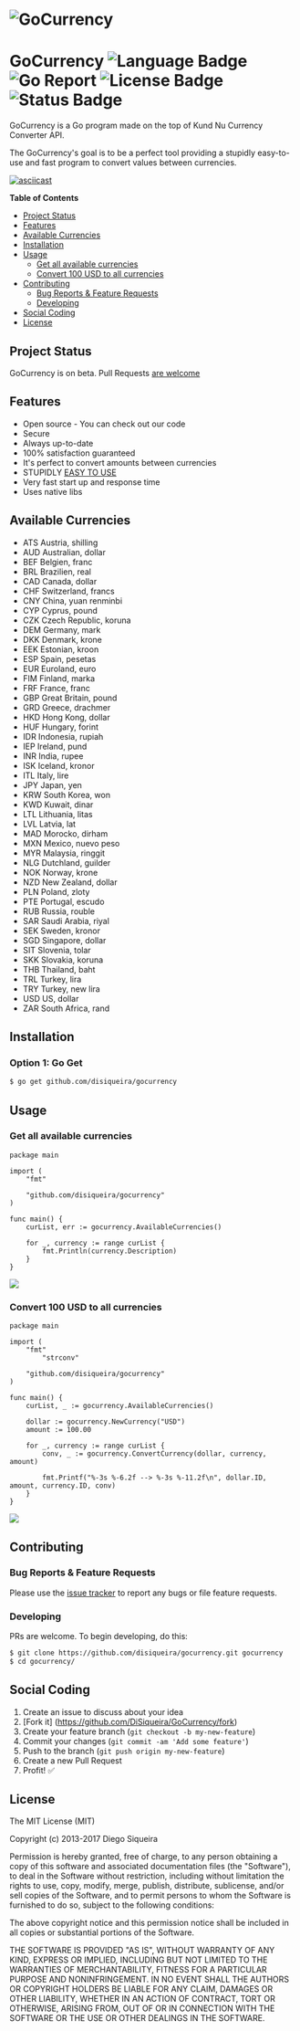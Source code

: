# ![GoCurrency](http://image.prntscr.com/image/e1498265eef040bc956e388c35d8f93a.png)

# GoCurrency ![Language Badge](https://img.shields.io/badge/Language-Go-blue.svg) ![Go Report](https://goreportcard.com/badge/github.com/DiSiqueira/GoCurrency) ![License Badge](https://img.shields.io/badge/License-MIT-blue.svg) ![Status Badge](https://img.shields.io/badge/Status-Beta-brightgreen.svg)

GoCurrency is a Go program made on the top of Kund Nu Currency Converter API.

The GoCurrency's goal is to be a perfect tool providing a stupidly easy-to-use and fast program to convert values between currencies.

[![asciicast](https://asciinema.org/a/107878.png)](https://asciinema.org/a/107878?t=10)

**Table of Contents**

- [Project Status](#project-status)
- [Features](#features)
- [Available Currencies](#available-currencies)
- [Installation](#installation)
- [Usage](#usage)
  - [Get all available currencies](#get-all-available-currencies)
  - [Convert 100 USD to all currencies](#convert-100-USD-to-all-currencies)
- [Contributing](#contributing)
  - [Bug Reports & Feature Requests](#bug-reports--feature-requests)
  - [Developing](#developing)
- [Social Coding](#social-coding)
- [License](#license)

## Project Status

GoCurrency is on beta. Pull Requests [are welcome](https://github.com/DiSiqueira/GoCurrency#social-coding)

## Features

- Open source - You can check out our code
- Secure
- Always up-to-date
- 100% satisfaction guaranteed
- It's perfect to convert amounts between currencies
- STUPIDLY [EASY TO USE](https://github.com/DiSiqueira/GoCurrency#usage)
- Very fast start up and response time
- Uses native libs

## Available Currencies

- ATS Austria, shilling
- AUD Australian, dollar
- BEF Belgien, franc
- BRL Brazilien, real
- CAD Canada, dollar
- CHF Switzerland, francs
- CNY China, yuan renminbi
- CYP Cyprus, pound
- CZK Czech Republic, koruna
- DEM Germany, mark
- DKK Denmark, krone
- EEK Estonian, kroon
- ESP Spain, pesetas
- EUR Euroland, euro
- FIM Finland, marka
- FRF France, franc
- GBP Great Britain, pound
- GRD Greece, drachmer
- HKD Hong Kong, dollar
- HUF Hungary, forint
- IDR Indonesia, rupiah
- IEP Ireland, pund
- INR India, rupee
- ISK Iceland, kronor
- ITL Italy, lire
- JPY Japan, yen
- KRW South Korea, won
- KWD Kuwait, dinar
- LTL Lithuania,  litas
- LVL Latvia, lat
- MAD Morocko, dirham
- MXN Mexico, nuevo peso
- MYR Malaysia, ringgit
- NLG Dutchland, guilder
- NOK Norway, krone
- NZD New Zealand, dollar
- PLN Poland, zloty
- PTE Portugal, escudo
- RUB Russia, rouble
- SAR Saudi Arabia, riyal
- SEK Sweden, kronor
- SGD Singapore, dollar
- SIT Slovenia, tolar
- SKK Slovakia, koruna
- THB Thailand, baht
- TRL Turkey, lira
- TRY Turkey, new lira
- USD US, dollar
- ZAR South Africa, rand

## Installation

### Option 1: Go Get

```bash
$ go get github.com/disiqueira/gocurrency
```

## Usage

### Get all available currencies

```golang
package main

import (
	"fmt"

	"github.com/disiqueira/gocurrency"
)

func main() {
	curList, err := gocurrency.AvailableCurrencies()

	for _, currency := range curList {
		fmt.Println(currency.Description)
	}
}
```

![](http://image.prntscr.com/image/996b6db6daa5404daa52b551849da8f3.png)

### Convert 100 USD to all currencies

```golang
package main

import (
	"fmt"
        "strconv"

	"github.com/disiqueira/gocurrency"
)

func main() {
	curList, _ := gocurrency.AvailableCurrencies()

	dollar := gocurrency.NewCurrency("USD")
	amount := 100.00

	for _, currency := range curList {
		conv, _ := gocurrency.ConvertCurrency(dollar, currency, amount)

		fmt.Printf("%-3s %-6.2f --> %-3s %-11.2f\n", dollar.ID, amount, currency.ID, conv)
	}
}
```

![](http://image.prntscr.com/image/4aac591db36443698437e0d60a63fb88.png)

## Contributing

### Bug Reports & Feature Requests

Please use the [issue tracker](https://github.com/DiSiqueira/GoCurrency/issues) to report any bugs or file feature requests.

### Developing

PRs are welcome. To begin developing, do this:

```bash
$ git clone https://github.com/disiqueira/gocurrency.git gocurrency
$ cd gocurrency/
```

## Social Coding

1. Create an issue to discuss about your idea
2. [Fork it] (https://github.com/DiSiqueira/GoCurrency/fork)
3. Create your feature branch (`git checkout -b my-new-feature`)
4. Commit your changes (`git commit -am 'Add some feature'`)
5. Push to the branch (`git push origin my-new-feature`)
6. Create a new Pull Request
7. Profit! :white_check_mark:

## License

The MIT License (MIT)

Copyright (c) 2013-2017 Diego Siqueira

Permission is hereby granted, free of charge, to any person obtaining a copy
of this software and associated documentation files (the "Software"), to deal
in the Software without restriction, including without limitation the rights
to use, copy, modify, merge, publish, distribute, sublicense, and/or sell
copies of the Software, and to permit persons to whom the Software is
furnished to do so, subject to the following conditions:

The above copyright notice and this permission notice shall be included in
all copies or substantial portions of the Software.

THE SOFTWARE IS PROVIDED "AS IS", WITHOUT WARRANTY OF ANY KIND, EXPRESS OR
IMPLIED, INCLUDING BUT NOT LIMITED TO THE WARRANTIES OF MERCHANTABILITY,
FITNESS FOR A PARTICULAR PURPOSE AND NONINFRINGEMENT.  IN NO EVENT SHALL THE
AUTHORS OR COPYRIGHT HOLDERS BE LIABLE FOR ANY CLAIM, DAMAGES OR OTHER
LIABILITY, WHETHER IN AN ACTION OF CONTRACT, TORT OR OTHERWISE, ARISING FROM,
OUT OF OR IN CONNECTION WITH THE SOFTWARE OR THE USE OR OTHER DEALINGS IN
THE SOFTWARE.
